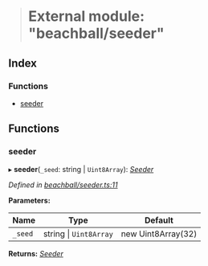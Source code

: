 > # External module: "beachball/seeder"

## Index

### Functions

* [seeder](_beachball_seeder_.md#seeder)

## Functions

###  seeder

▸ **seeder**(`_seed`: string | `Uint8Array`): *[Seeder](_beachball_types_.md#seeder)*

*Defined in [beachball/seeder.ts:11](https://github.com/polkadot-js/ui/blob/004a439/packages/react-identicon/src/beachball/seeder.ts#L11)*

**Parameters:**

Name | Type | Default |
------ | ------ | ------ |
`_seed` | string \| `Uint8Array` |  new Uint8Array(32) |

**Returns:** *[Seeder](_beachball_types_.md#seeder)*